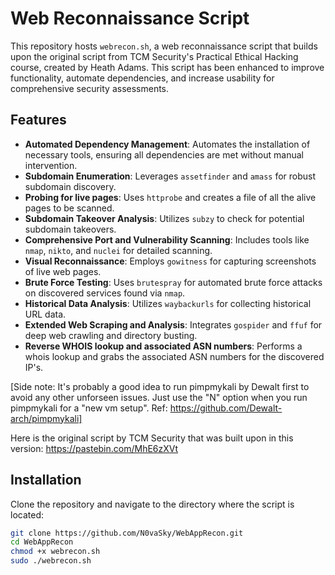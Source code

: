 # Web Reconnaissance Script

This repository hosts `webrecon.sh`, a web reconnaissance script that builds upon the original script from TCM Security's Practical Ethical Hacking course, created by Heath Adams. This script has been enhanced to improve functionality, automate dependencies, and increase usability for comprehensive security assessments. 

## Features

- **Automated Dependency Management**: Automates the installation of necessary tools, ensuring all dependencies are met without manual intervention.
- **Subdomain Enumeration**: Leverages `assetfinder` and `amass` for robust subdomain discovery.
- **Probing for live pages**: Uses `httprobe` and creates a file of all the alive pages to be scanned. 
- **Subdomain Takeover Analysis**: Utilizes `subzy` to check for potential subdomain takeovers.
- **Comprehensive Port and Vulnerability Scanning**: Includes tools like `nmap`, `nikto`, and `nuclei` for detailed scanning.
- **Visual Reconnaissance**: Employs `gowitness` for capturing screenshots of live web pages.
- **Brute Force Testing**: Uses `brutespray` for automated brute force attacks on discovered services found via `nmap`.
- **Historical Data Analysis**: Utilizes `waybackurls` for collecting historical URL data.
- **Extended Web Scraping and Analysis**: Integrates `gospider` and `ffuf` for deep web crawling and directory busting.
- **Reverse WHOIS lookup and associated ASN numbers**: Performs a whois lookup and grabs the associated ASN numbers for the discovered IP's.

[Side note: It's probably a good idea to run pimpmykali by Dewalt first to avoid any other unforseen issues. Just use the "N" option when you run pimpmykali for a "new vm setup". Ref: https://github.com/Dewalt-arch/pimpmykali]

Here is the original script by TCM Security that was built upon in this version: https://pastebin.com/MhE6zXVt

## Installation

Clone the repository and navigate to the directory where the script is located:

```bash
git clone https://github.com/N0vaSky/WebAppRecon.git
cd WebAppRecon
chmod +x webrecon.sh
sudo ./webrecon.sh
